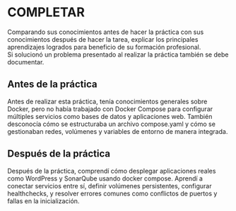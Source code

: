 # COMPLETAR  
Comparando sus conocimientos antes de hacer la práctica con sus conocimientos después de hacer la tarea, explicar los principales aprendizajes logrados para beneficio de su formación profesional.  
Si solucionó un problema presentado al realizar la práctica también se debe documentar.

## Antes de la práctica 

Antes de realizar esta práctica, tenía conocimientos generales sobre Docker, pero no había trabajado con Docker Compose para configurar múltiples servicios como bases de datos y aplicaciones web. También desconocía cómo se estructuraba un archivo compose.yaml y cómo se gestionaban redes, volúmenes y variables de entorno de manera integrada.

## Después de la práctica 

Después de la práctica, comprendí cómo desplegar aplicaciones reales como WordPress y SonarQube usando docker compose. Aprendí a conectar servicios entre sí, definir volúmenes persistentes, configurar healthchecks, y resolver errores comunes como conflictos de puertos y fallas en la inicialización. 

